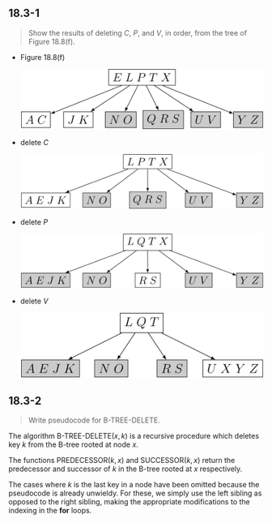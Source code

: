 ## 18.3-1

> Show the results of deleting $C$, $P$, and $V$, in order, from the tree of Figure 18.8(f).

- Figure 18.8(f)

    ![](https://github.com/hendraanggrian/CLRS-Minimal/raw/assets/img/18.3-1-1.png)

- delete $C$

    ![](https://github.com/hendraanggrian/CLRS-Minimal/raw/assets/img/18.3-1-2.png)

- delete $P$

    ![](https://github.com/hendraanggrian/CLRS-Minimal/raw/assets/img/18.3-1-3.png)

- delete $V$

    ![](https://github.com/hendraanggrian/CLRS-Minimal/raw/assets/img/18.3-1-4.png)

## 18.3-2

> Write pseudocode for $\text{B-TREE-DELETE}$.

The algorithm $\text{B-TREE-DELETE}(x, k)$ is a recursive procedure which deletes key $k$ from the B-tree rooted at node $x$.

The functions $\text{PREDECESSOR}(k, x)$ and $\text{SUCCESSOR}(k, x)$ return the predecessor and successor of $k$ in the B-tree rooted at $x$ respectively.

The cases where $k$ is the last key in a node have been omitted because the pseudocode is already unwieldy. For these, we simply use the left sibling as opposed to the right sibling, making the appropriate modifications to the indexing in the **for** loops.
